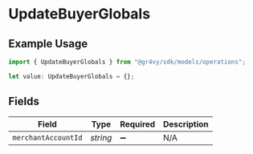 # UpdateBuyerGlobals

## Example Usage

```typescript
import { UpdateBuyerGlobals } from "@gr4vy/sdk/models/operations";

let value: UpdateBuyerGlobals = {};
```

## Fields

| Field               | Type                | Required            | Description         |
| ------------------- | ------------------- | ------------------- | ------------------- |
| `merchantAccountId` | *string*            | :heavy_minus_sign:  | N/A                 |